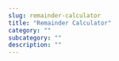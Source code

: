 ```yaml
---
slug: remainder-calculator
title: "Remainder Calculator"
category: ""
subcategory: ""
description: ""
---
```


